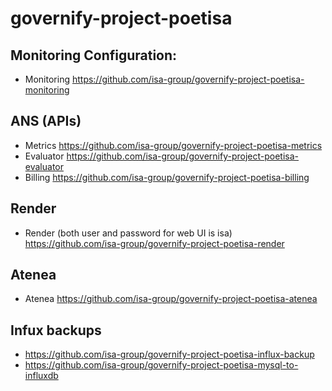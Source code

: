 # governify-project-poetisa

## Monitoring Configuration:

- Monitoring https://github.com/isa-group/governify-project-poetisa-monitoring

## ANS (APIs)

- Metrics https://github.com/isa-group/governify-project-poetisa-metrics
- Evaluator https://github.com/isa-group/governify-project-poetisa-evaluator
- Billing https://github.com/isa-group/governify-project-poetisa-billing

## Render

- Render (both user and password for web UI is isa) https://github.com/isa-group/governify-project-poetisa-render

## Atenea

- Atenea https://github.com/isa-group/governify-project-poetisa-atenea

## Infux backups
- https://github.com/isa-group/governify-project-poetisa-influx-backup
- https://github.com/isa-group/governify-project-poetisa-mysql-to-influxdb
